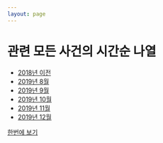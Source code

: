 ```yaml
---
layout: page
---
```


관련 모든 사건의 시간순 나열
==========================

* [2018년 이전](timeline/2018.md)
* [2019년 8월](timeline/2019.8.md)
* [2019년 9월](timeline/2019.9.md)
* [2019년 10월](timeline/2019.10.md)
* [2019년 11월](timeline/2019.11.md)
* [2019년 12월](timeline/2019.12.md)


[한번에 보기](모아보기.html)
              
